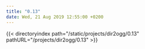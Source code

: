 ```yaml
---
title: "0.13"
date: Wed, 21 Aug 2019 12:55:00 +0200
---
```


{{< directoryindex path="/static/projects/dir2ogg/0.13" pathURL="/projects/dir2ogg/0.13" >}}
